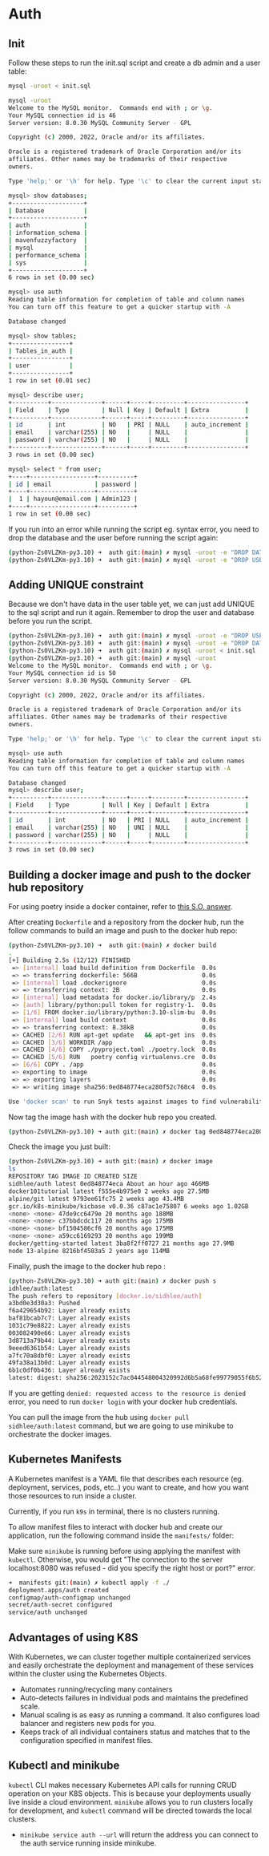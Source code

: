 # Auth

## Init

Follow these steps to run the init.sql script and create a db admin and a user table:

```bash
mysql -uroot < init.sql

mysql -uroot
Welcome to the MySQL monitor.  Commands end with ; or \g.
Your MySQL connection id is 46
Server version: 8.0.30 MySQL Community Server - GPL

Copyright (c) 2000, 2022, Oracle and/or its affiliates.

Oracle is a registered trademark of Oracle Corporation and/or its
affiliates. Other names may be trademarks of their respective
owners.

Type 'help;' or '\h' for help. Type '\c' to clear the current input statement.

mysql> show databases;
+--------------------+
| Database           |
+--------------------+
| auth               |
| information_schema |
| mavenfuzzyfactory  |
| mysql              |
| performance_schema |
| sys                |
+--------------------+
6 rows in set (0.00 sec)

mysql> use auth
Reading table information for completion of table and column names
You can turn off this feature to get a quicker startup with -A

Database changed

mysql> show tables;
+----------------+
| Tables_in_auth |
+----------------+
| user           |
+----------------+
1 row in set (0.01 sec)

mysql> describe user;
+----------+--------------+------+-----+---------+----------------+
| Field    | Type         | Null | Key | Default | Extra          |
+----------+--------------+------+-----+---------+----------------+
| id       | int          | NO   | PRI | NULL    | auto_increment |
| email    | varchar(255) | NO   |     | NULL    |                |
| password | varchar(255) | NO   |     | NULL    |                |
+----------+--------------+------+-----+---------+----------------+
3 rows in set (0.00 sec)

mysql> select * from user;
+----+------------------+----------+
| id | email            | password |
+----+------------------+----------+
|  1 | hayoun@email.com | Admin123 |
+----+------------------+----------+
1 row in set (0.00 sec)
```

If you run into an error while running the script eg. syntax error, you need to drop the database and the user before running the script again:

```bash
(python-Zs0VLZKm-py3.10) ➜  auth git:(main) ✗ mysql -uroot -e "DROP DATABASE auth;"
(python-Zs0VLZKm-py3.10) ➜  auth git:(main) ✗ mysql -uroot -e "DROP USER 'auth_user'@'localhost';"
```

## Adding UNIQUE constraint

Because we don't have data in the user table yet, we can just add UNIQUE to the sql script and run it again. Remember to drop the user and database before you run the script.

```bash
(python-Zs0VLZKm-py3.10) ➜  auth git:(main) ✗ mysql -uroot -e "DROP USER auth_user@localhost"
(python-Zs0VLZKm-py3.10) ➜  auth git:(main) ✗ mysql -uroot -e "DROP DATABASE auth"
(python-Zs0VLZKm-py3.10) ➜  auth git:(main) ✗ mysql -uroot < init.sql
(python-Zs0VLZKm-py3.10) ➜  auth git:(main) ✗ mysql -uroot
Welcome to the MySQL monitor.  Commands end with ; or \g.
Your MySQL connection id is 50
Server version: 8.0.30 MySQL Community Server - GPL

Copyright (c) 2000, 2022, Oracle and/or its affiliates.

Oracle is a registered trademark of Oracle Corporation and/or its
affiliates. Other names may be trademarks of their respective
owners.

Type 'help;' or '\h' for help. Type '\c' to clear the current input statement.

mysql> use auth
Reading table information for completion of table and column names
You can turn off this feature to get a quicker startup with -A

Database changed
mysql> describe user;
+----------+--------------+------+-----+---------+----------------+
| Field    | Type         | Null | Key | Default | Extra          |
+----------+--------------+------+-----+---------+----------------+
| id       | int          | NO   | PRI | NULL    | auto_increment |
| email    | varchar(255) | NO   | UNI | NULL    |                |
| password | varchar(255) | NO   |     | NULL    |                |
+----------+--------------+------+-----+---------+----------------+
3 rows in set (0.00 sec)
```

## Building a docker image and push to the docker hub repository

For using poetry inside a docker container, refer to [this S.O. answer](https://stackoverflow.com/a/54763270).

After creating `Dockerfile` and a repository from the docker hub, run the follow commands to build an image and push to the docker hub repo:

```bash
(python-Zs0VLZKm-py3.10) ➜  auth git:(main) ✗ docker build
.
[+] Building 2.5s (12/12) FINISHED
 => [internal] load build definition from Dockerfile  0.0s
 => => transferring dockerfile: 566B                  0.0s
 => [internal] load .dockerignore                     0.0s
 => => transferring context: 2B                       0.0s
 => [internal] load metadata for docker.io/library/p  2.4s
 => [auth] library/python:pull token for registry-1.  0.0s
 => [1/6] FROM docker.io/library/python:3.10-slim-bu  0.0s
 => [internal] load build context                     0.0s
 => => transferring context: 8.38kB                   0.0s
 => CACHED [2/6] RUN apt-get update   && apt-get ins  0.0s
 => CACHED [3/6] WORKDIR /app                         0.0s
 => CACHED [4/6] COPY ./pyproject.toml ./poetry.lock  0.0s
 => CACHED [5/6] RUN   poetry config virtualenvs.cre  0.0s
 => [6/6] COPY . /app                                 0.0s
 => exporting to image                                0.0s
 => => exporting layers                               0.0s
 => => writing image sha256:0ed848774eca280f52c768c4  0.0s

Use 'docker scan' to run Snyk tests against images to find vulnerabilities and learn how to fix them
```

Now tag the image hash with the docker hub repo you created.

```bash
(python-Zs0VLZKm-py3.10) ➜ auth git:(main) ✗ docker tag 0ed848774eca280f52c768c4 sidhlee/auth:latest
```

Check the image you just built:

```bash
(python-Zs0VLZKm-py3.10) ➜ auth git:(main) ✗ docker image
ls
REPOSITORY TAG IMAGE ID CREATED SIZE
sidhlee/auth latest 0ed848774eca About an hour ago 466MB
docker101tutorial latest f555e4b975e0 2 weeks ago 27.5MB
alpine/git latest 9793ee61fc75 2 weeks ago 43.4MB
gcr.io/k8s-minikube/kicbase v0.0.36 c87ac1e75807 6 weeks ago 1.02GB
<none> <none> 47de9cc6479e 20 months ago 188MB
<none> <none> c37bbdcdc117 20 months ago 175MB
<none> <none> bf1504586cf6 20 months ago 175MB
<none> <none> a59cc6169293 20 months ago 199MB
docker/getting-started latest 3ba8f2ff0727 21 months ago 27.9MB
node 13-alpine 8216bf4583a5 2 years ago 114MB
```

Finally, push the image to the docker hub repo :

```bash
(python-Zs0VLZKm-py3.10) ➜ auth git:(main) ✗ docker push s
idhlee/auth:latest
The push refers to repository [docker.io/sidhlee/auth]
a3bd0e3d30a3: Pushed
f6a429654b92: Layer already exists
baf81bcab7c7: Layer already exists
1031c79e8822: Layer already exists
003082490e66: Layer already exists
3d8713a79b44: Layer already exists
9eeed6361b54: Layer already exists
a7fc70a8dbf0: Layer already exists
49fa38a13b0d: Layer already exists
6b1c0df0b436: Layer already exists
latest: digest: sha256:2023152c7ac044548004320992d6b5a68fe99779055f6b527a3b89a0efb86c6f size: 2419

```

If you are getting `denied: requested access to the resource is denied` error, you need to run `docker login` with your docker hub credentials.

You can pull the image from the hub using `docker pull sidhlee/auth:latest` command, but we are going to use minikube to orchestrate the docker images.

## Kubernetes Manifests

A Kubernetes manifest is a YAML file that describes each resource (eg. deployment, services, pods, etc..) you want to create, and how you want those resources to run inside a cluster.

Currently, if you run `k9s` in terminal, there is no clusters running.

To allow manifest files to interact with docker hub and create our application, run the following command inside the `manifests/` folder:

Make sure `minikube` is running before using applying the manifest with `kubectl`. Otherwise, you would get "The connection to the server localhost:8080 was refused - did you specify the right host or port?" error.

```bash
➜  manifests git:(main) ✗ kubectl apply -f ./
deployment.apps/auth created
configmap/auth-configmap unchanged
secret/auth-secret configured
service/auth unchanged

```

## Advantages of using K8S

With Kubernetes, we can cluster together multiple containerized services and easily orchestrate the deployment and management of these services within the cluster using the Kubernetes Objects.

- Automates running/recycling many containers
- Auto-detects failures in individual pods and maintains the predefined scale.
- Manual scaling is as easy as running a command. It also configures load balancer and registers new pods for you.
- Keeps track of all individual containers status and matches that to the configuration specified in manifest files.

## Kubectl and minikube

`kubectl` CLI makes necessary Kubernetes API calls for running CRUD operation on your K8S objects. This is because your deployments usually live inside a cloud environment.
`minikube` allows you to run clusters locally for development, and `kubectl` command will be directed towards the local clusters.

- `minikube service auth --url` will return the address you can connect to the auth service running inside minikube.

